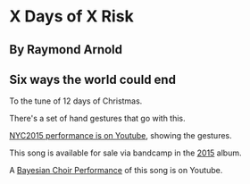 #  X Days of X Risk
## By Raymond Arnold
## Six ways the world could end

To the tune of 12 days of Christmas.

There's a set of hand gestures that go with this.

[NYC2015 performance is on Youtube](https://www.youtube.com/watch?v=8fDA4Z5e3Mc&list=PL2kAZU4YexD91uaNvjl7Nk0YXsVSlZf4W&index=3), showing the gestures.

This song is available for sale via bandcamp in the [2015](https://humanistculture.bandcamp.com/album/solstice-2015) album.


A [Bayesian Choir Performance](https://www.youtube.com/watch?v=vlxrcB6JPdI) of this song is on Youtube.
